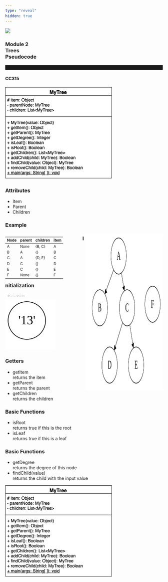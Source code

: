 ```yaml
---
type: "reveal"
hidden: true
---
```


<section>
<img class="stretch plain" src="/images/0/core-logo-on-white.png">
<h3> Module 2 <br> Trees <br> Pseudocode </h3>
<hr style="height:15px;color:512888;background-color:512888;">
<h4>CC315</h4>
</section>

<section>
<img class="stretch plain" src="/images/2/315trees_uml.png">
</section>

<section>
<h3> Attributes </h3>
<ul>
<li> Item </li>
<li> Parent </li>
<li> Children</li>
</ul>
</section>

<section>
<h3> Example </h3>
<div style="float:left;width:49%">
<small>

| Node | parent | children | item |
| --- | --- | --- | --- |
| A | None | \{B, C\}| A |
| B | A | \{\}| B |
| C | A | \{D, E\}| C |
| D | C | \{\}| D |
| E | C | \{\}| E |
| F | None | \{\}| F |

</small>
 </div>
 <div style="width:49%;float:right">
<img class="stretch plain" style="height:500px"src="/images/2/315_2.4_code_ex.svg">
</div>
</section>

<section>
<h3> Initialization </h3>
<div style="float:top">
<pre class="" style="font-size: .3em; width: 30%"><code class="java">
    MyTree foo = MyTree('13')
 </code></pre>
 </div>
<div style="float:bottom">
<img class="stretch plain" src="/images/2/315_2.4_code_init.svg">
<div>
</section>


<section>
<h3>Getters</h3>
<ul>
<li>getItem <br/>returns the item</li>
<li>getParent <br/>returns the parent</li>
<li>getChildren <br/>returns the children</li>
</ul>
</section>


<section>
<h3>Basic Functions</h3>
<ul>
<li>isRoot<br/> returns true if this is the root</li>
<li>isLeaf<br/> returns true if this is a leaf</li>
</ul>
</section>

<section>
<h3>Basic Functions</h3>
<ul>
<li>getDegree <br/> returns the degree of this node</li>
<li>findChild(value) <br/> returns the child with the input value </li>
</ul>
</section>

<section>
<img class="stretch plain" src="/images/2/315trees_uml.png">
</section>

